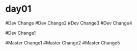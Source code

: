 # day01
#Dev Change
#Dev Change2
#Dev Change3
#Dev Change4

#Dev Change1

#Master Change1
#Master Change2
#Master Change5
